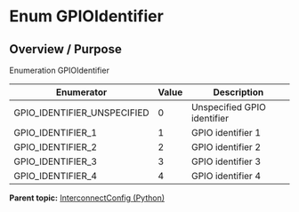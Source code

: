 # Enum GPIOIdentifier

## Overview / Purpose

Enumeration GPIOIdentifier

|Enumerator|Value|Description|
|----------|-----|-----------|
|GPIO\_IDENTIFIER\_UNSPECIFIED|0|Unspecified GPIO identifier|
|GPIO\_IDENTIFIER\_1|1|GPIO identifier 1|
|GPIO\_IDENTIFIER\_2|2|GPIO identifier 2|
|GPIO\_IDENTIFIER\_3|3|GPIO identifier 3|
|GPIO\_IDENTIFIER\_4|4|GPIO identifier 4|

**Parent topic:** [InterconnectConfig \(Python\)](../../summary_pages/InterconnectConfig.md)

